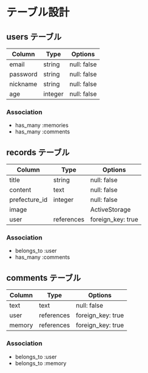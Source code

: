 # テーブル設計

## users テーブル

| Column      | Type    | Options     |
| ----------  | ------- | ----------- |
| email       | string  | null: false |
| password    | string  | null: false |
| nickname    | string  | null: false |
| age         | integer | null: false |

### Association

- has_many :memories
- has_many :comments

## records テーブル

| Column        | Type       | Options           |
| ------------  | ---------  | ----------------- |
| title         | string     | null: false       |
| content       | text       | null: false       |
| prefecture_id | integer    | null: false       |
| image         |            | ActiveStorage     |
| user          | references | foreign_key: true |

### Association

- belongs_to :user
- has_many :comments

## comments テーブル

| Column      | Type       | Options           |
| ----------  | ---------  | ----------------- |
| text        | text       | null: false       |
| user        | references | foreign_key: true |
| memory      | references | foreign_key: true |

### Association

- belongs_to :user
- belongs_to :memory